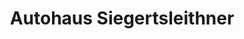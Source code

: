 ---
title: "Autohaus Siegertsleithner"
url: /mattighofen/autohaus-siegertsleithner-mattseerstrasse/
shop: Autohaus
---